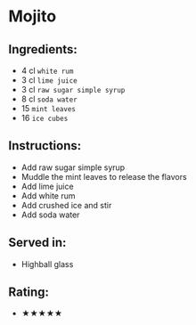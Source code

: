 # Mojito

## Ingredients:
- 4 cl `white rum`
- 3 cl `lime juice`
- 3 cl `raw sugar simple syrup`
- 8 cl `soda water`
- 15 `mint leaves`
- 16 `ice cubes`

## Instructions:
- Add raw sugar simple syrup
- Muddle the mint leaves to release the flavors
- Add lime juice
- Add white rum
- Add crushed ice and stir
- Add soda water


## Served in:
- Highball glass

## Rating:
- ★★★★★